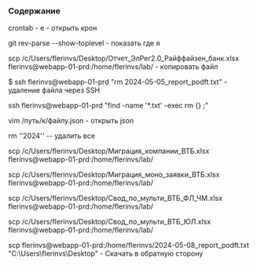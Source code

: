 ### Содержание  

crontab - e - открыть крон

git rev-parse --show-toplevel - показать где я 

scp /c/Users/flerinvs/Desktop/Отчет_ЭлРег2.0_Райффайзен_банк.xlsx flerinvs@webapp-01-prd:/home/flerinvs/lab/ - копировать файл

$ ssh flerinvs@webapp-01-prd "rm 2024-05-05_report_podft.txt" - удаление файла через SSH

ssh flerinvs@webapp-01-prd "find -name '*.txt' -exec rm {} \;"

vim /путь/к/файлу.json - открыть json

rm *'*'2024'*'* -- удалить все 




scp /c/Users/flerinvs/Desktop/Миграция_компании_ВТБ.xlsx flerinvs@webapp-01-prd:/home/flerinvs/lab/

scp /c/Users/flerinvs/Desktop/Миграция_моно_заявки_ВТБ.xlsx flerinvs@webapp-01-prd:/home/flerinvs/lab/

scp /c/Users/flerinvs/Desktop/Свод_по_мульти_ВТБ_ФЛ_ЧМ.xlsx flerinvs@webapp-01-prd:/home/flerinvs/lab/

scp /c/Users/flerinvs/Desktop/Свод_по_мульти_ВТБ_ЮЛ.xlsx flerinvs@webapp-01-prd:/home/flerinvs/lab/



scp flerinvs@webapp-01-prd:/home/flerinvs/2024-05-08_report_podft.txt "C:\Users\flerinvs\Desktop" - Скачать в обратную сторону


